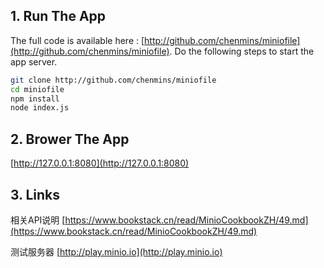  
## 1. Run The App

The full code is available here :
  [http://github.com/chenmins/miniofile](http://github.com/chenmins/miniofile).  Do the following steps to start the app server.

  ```sh
  git clone http://github.com/chenmins/miniofile
  cd miniofile
  npm install
  node index.js
  ```

## 2. Brower The App

   [http://127.0.0.1:8080](http://127.0.0.1:8080)
   
## 3. Links

相关API说明
[https://www.bookstack.cn/read/MinioCookbookZH/49.md](https://www.bookstack.cn/read/MinioCookbookZH/49.md)

测试服务器
[http://play.minio.io](http://play.minio.io)
